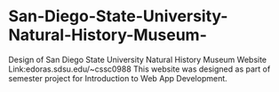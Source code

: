 # San-Diego-State-University-Natural-History-Museum-
Design of San Diego State University Natural History Museum
Website Link:edoras.sdsu.edu/~cssc0988
This website was designed as part of semester project for Introduction to Web App Development.
